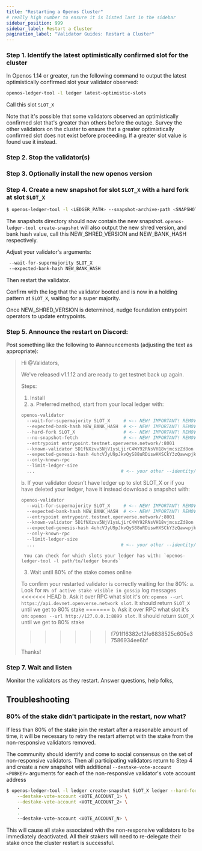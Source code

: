```yaml
---
title: "Restarting a Openos Cluster"
# really high number to ensure it is listed last in the sidebar
sidebar_position: 999
sidebar_label: Restart a Cluster
pagination_label: "Validator Guides: Restart a Cluster"
---
```


### Step 1. Identify the latest optimistically confirmed slot for the cluster

In Openos 1.14 or greater, run the following command to output the latest
optimistically confirmed slot your validator observed:
```bash
openos-ledger-tool -l ledger latest-optimistic-slots
```

Call this slot `SLOT_X`

Note that it's possible that some validators observed an optimistically
confirmed slot that's greater than others before the outage.  Survey the other
validators on the cluster to ensure that a greater optimistically confirmed slot
does not exist before proceeding. If a greater slot value is found use it
instead.


### Step 2. Stop the validator(s)

### Step 3. Optionally install the new openos version

### Step 4. Create a new snapshot for slot `SLOT_X` with a hard fork at slot `SLOT_X`

```bash
$ openos-ledger-tool -l <LEDGER_PATH> --snapshot-archive-path <SNAPSHOTS_PATH> --incremental-snapshot-archive-path <INCREMENTAL_SNAPSHOTS_PATH> create-snapshot SLOT_X <SNAPSHOTS_PATH> --hard-fork SLOT_X
```

The snapshots directory should now contain the new snapshot.
`openos-ledger-tool create-snapshot` will also output the new shred version, and bank hash value,
call this NEW_SHRED_VERSION and NEW_BANK_HASH respectively.

Adjust your validator's arguments:

```bash
 --wait-for-supermajority SLOT_X
 --expected-bank-hash NEW_BANK_HASH
```

Then restart the validator.

Confirm with the log that the validator booted and is now in a holding pattern at `SLOT_X`, waiting for a super majority.

Once NEW_SHRED_VERSION is determined, nudge foundation entrypoint operators to update entrypoints.

### Step 5. Announce the restart on Discord:

Post something like the following to #announcements (adjusting the text as appropriate):

> Hi @Validators,
>
> We've released v1.1.12 and are ready to get testnet back up again.
>
> Steps:
>
> 1. Install 
> 2. a. Preferred method, start from your local ledger with:
>
> ```bash
> openos-validator
>   --wait-for-supermajority SLOT_X     # <-- NEW! IMPORTANT! REMOVE AFTER THIS RESTART
>   --expected-bank-hash NEW_BANK_HASH  # <-- NEW! IMPORTANT! REMOVE AFTER THIS RESTART
>   --hard-fork SLOT_X                  # <-- NEW! IMPORTANT! REMOVE AFTER THIS RESTART
>   --no-snapshot-fetch                 # <-- NEW! IMPORTANT! REMOVE AFTER THIS RESTART
>   --entrypoint entrypoint.testnet.openverse.network/:8001
>   --known-validator 5D1fNXzvv5NjV1ysLjirC4WY92RNsVH18vjmcszZd8on
>   --expected-genesis-hash 4uhcVJyU9pJkvQyS88uRDiswHXSCkY3zQawwpjk2NsNY
>   --only-known-rpc
>   --limit-ledger-size
>   ...                                # <-- your other --identity/--vote-account/etc arguments
> ```
>
> b. If your validator doesn't have ledger up to slot SLOT_X or if you have deleted your ledger, have it instead download a snapshot with:
>
> ```bash
> openos-validator
>   --wait-for-supermajority SLOT_X     # <-- NEW! IMPORTANT! REMOVE AFTER THIS RESTART
>   --expected-bank-hash NEW_BANK_HASH  # <-- NEW! IMPORTANT! REMOVE AFTER THIS RESTART
>   --entrypoint entrypoint.testnet.openverse.network/:8001
>   --known-validator 5D1fNXzvv5NjV1ysLjirC4WY92RNsVH18vjmcszZd8on
>   --expected-genesis-hash 4uhcVJyU9pJkvQyS88uRDiswHXSCkY3zQawwpjk2NsNY
>   --only-known-rpc
>   --limit-ledger-size
>   ...                                # <-- your other --identity/--vote-account/etc arguments
> ```
>
>      You can check for which slots your ledger has with: `openos-ledger-tool -l path/to/ledger bounds`
>
> 3. Wait until 80% of the stake comes online
>
> To confirm your restarted validator is correctly waiting for the 80%:
> a. Look for `N% of active stake visible in gossip` log messages
<<<<<<< HEAD
> b. Ask it over RPC what slot it's on: `openos --url https://api.devnet.openverse.network slot`. It should return `SLOT_X` until we get to 80% stake
=======
> b. Ask it over RPC what slot it's on: `openos --url http://127.0.0.1:8899 slot`. It should return `SLOT_X` until we get to 80% stake
>>>>>>> f791f16382c12fe6838525c605e37586934ee6bf
>
> Thanks!

### Step 7. Wait and listen

Monitor the validators as they restart. Answer questions, help folks,

## Troubleshooting

### 80% of the stake didn't participate in the restart, now what?
If less than 80% of the stake join the restart after a reasonable amount of
time, it will be necessary to retry the restart attempt with the stake from the
non-responsive validators removed.

The community should identify and come to social consensus on the set of
non-responsive validators. Then all participating validators return to Step 4
and create a new snapshot with additional `--destake-vote-account <PUBKEY>`
arguments for each of the non-responsive validator's vote account address

```bash
$ openos-ledger-tool -l ledger create-snapshot SLOT_X ledger --hard-fork SLOT_X \
    --destake-vote-account <VOTE_ACCOUNT_1> \
    --destake-vote-account <VOTE_ACCOUNT_2> \
    .
    .
    --destake-vote-account <VOTE_ACCOUNT_N> \
```

This will cause all stake associated with the non-responsive validators to be
immediately deactivated. All their stakers will need to re-delegate their stake
once the cluster restart is successful.
